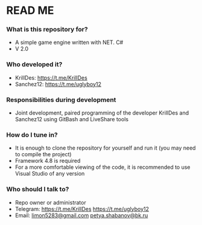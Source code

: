 # READ ME #

### What is this repository for? ###

* A simple game engine written with NET. C#
* V 2.0

### Who developed it? ###
* KrillDes: https://t.me/KrillDes
* Sanchez12: https://t.me/uglyboy12

### Responsibilities during development ###
* Joint development, paired programming of the developer KrillDes and Sanchez12 using GitBash and LiveShare tools

### How do I tune in? ###

* It is enough to clone the repository for yourself and run it (you may need to compile the project)
* Framework 4.8 is required
* For a more comfortable viewing of the code, it is recommended to use Visual Studio of any version

### Who should I talk to? ###

* Repo owner or administrator
* Telegram:
https://t.me/KrillDes
https://t.me/uglyboy12
* Email:
limon5283@gmail.com
petya.shabanov@bk.ru
